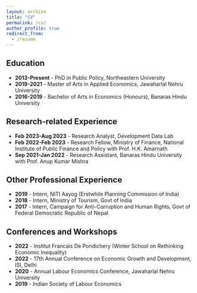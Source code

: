 ```yaml
---
layout: archive
title: "CV"
permalink: /cv/
author_profile: true
redirect_from:
  - /resume
---
```



## Education

- **2013-Present** - PhD in Public Policy, Northeastern University
- **2019-2021** - Master of Arts in Applied Economics, Jawaharlal Nehru University
- **2016-2019** - Bachelor of Arts in Economics (Honours), Banaras Hindu University

## Research-related Experience

- **Feb 2023-Aug 2023** - Research Analyst, Development Data Lab
- **Feb 2022-Feb 2023** - Research Fellow, Ministry of Finance, National Institute of Public Finance and Policy with Prof. H.K. Amarnath
- **Sep 2021-Jan 2022** - Research Assistant, Banaras Hindu University with Prof. Anup Kumar Mishra

## Other Professional Experience

- **2019** - Intern, NITI Aayog (Erstwhile Planning Commission of India)
- **2018** - Intern, Ministry of Tourism, Govt of India
- **2017** - Intern, Campaign for Anti-Corruption and Human Rights, Govt of Federal Democratic Republic of Nepal

## Conferences and Workshops

- **2022** - Institut Francais De Pondichery (Winter School on Rethinking Economic Inequality)
- **2022** - 17th Annual Conference on Economic Growth and Development, ISI, Delhi
- **2020** - Annual Labour Economics Conference, Jawaharlal Nehru University
- **2019** - Indian Society of Labour Economics
